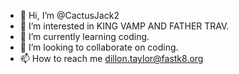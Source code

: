 - 👋 Hi, I’m @CactusJack2
- 👀 I’m interested in KING VAMP AND FATHER TRAV.
- 🌱 I’m currently learning coding.
- 💞️ I’m looking to collaborate on coding.
- 📫 How to reach me dillon.taylor@fastk8.org

<!---
CactusJack2/CactusJack2 is a ✨ special ✨ repository because its `README.md` (this file) appears on your GitHub profile.
You can click the Preview link to take a look at your changes.
--->
